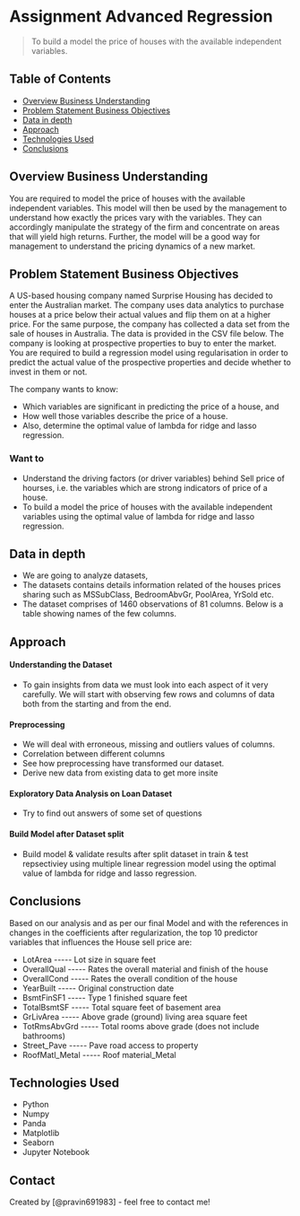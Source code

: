 # Assignment Advanced Regression

> To build a model the price of houses with the available independent variables.

## Table of Contents

- [Overview Business Understanding](#overview-business-understanding)
- [Problem Statement Business Objectives](#problem-statement-business-objectives)
- [Data in depth](#data-in-depth)
- [Approach](#approach)
- [Technologies Used](#technologies-used)
- [Conclusions](#conclusions)

<!-- You can include any other section that is pertinent to your problem -->

## Overview Business Understanding

You are required to model the price of houses with the available independent variables. This model will then be used by the management to understand how exactly the prices vary with the variables. They can accordingly manipulate the strategy of the firm and concentrate on areas that will yield high returns. Further, the model will be a good way for management to understand the pricing dynamics of a new market.

## Problem Statement Business Objectives

A US-based housing company named Surprise Housing has decided to enter the Australian market. The company uses data analytics to purchase houses at a price below their actual values and flip them on at a higher price. For the same purpose, the company has collected a data set from the sale of houses in Australia. The data is provided in the CSV file below.
The company is looking at prospective properties to buy to enter the market. You are required to build a regression model using regularisation in order to predict the actual value of the prospective properties and decide whether to invest in them or not.

The company wants to know:

- Which variables are significant in predicting the price of a house, and
- How well those variables describe the price of a house.
- Also, determine the optimal value of lambda for ridge and lasso regression.

### Want to

- Understand the driving factors (or driver variables) behind Sell price of hourses, i.e. the variables which are strong indicators of price of a house.
- To build a model the price of houses with the available independent variables using the optimal value of lambda for ridge and lasso regression.

## Data in depth

- We are going to analyze datasets,
- The datasets contains details information related of the houses prices sharing such as MSSubClass, BedroomAbvGr, PoolArea, YrSold etc.
- The dataset comprises of 1460 observations of 81 columns. Below is a table showing names of the few columns.

## Approach

#### Understanding the Dataset

- To gain insights from data we must look into each aspect of it very carefully. We will start with observing few rows and columns of data both from the starting and from the end.

#### Preprocessing

- We will deal with erroneous, missing and outliers values of columns.
- Correlation between different columns
- See how preprocessing have transformed our dataset.
- Derive new data from existing data to get more insite

#### Exploratory Data Analysis on Loan Dataset

- Try to find out answers of some set of questions

#### Build Model after Dataset split

- Build model & validate results after split dataset in train & test repsectiviey using multiple linear regression model using the optimal value of lambda for ridge and lasso regression.

<!-- You don't have to answer all the questions - just the ones relevant to your project. -->

## Conclusions

Based on our analysis and as per our final Model and with the references in changes in the coefficients after regularization, the top 10 predictor variables that influences the House sell price are:

- LotArea ----- Lot size in square feet
- OverallQual ----- Rates the overall material and finish of the house
- OverallCond ----- Rates the overall condition of the house
- YearBuilt ----- Original construction date
- BsmtFinSF1 ----- Type 1 finished square feet
- TotalBsmtSF ----- Total square feet of basement area
- GrLivArea ----- Above grade (ground) living area square feet
- TotRmsAbvGrd ----- Total rooms above grade (does not include bathrooms)
- Street_Pave ----- Pave road access to property
- RoofMatl_Metal ----- Roof material_Metal

<!-- You don't have to answer all the questions - just the ones relevant to your project. -->

## Technologies Used

- Python
- Numpy
- Panda
- Matplotlib
- Seaborn
- Jupyter Notebook

<!-- As the libraries versions keep on changing, it is recommended to mention the version of library used in this project -->

## Contact

Created by [@pravin691983] - feel free to contact me!

<!-- Optional -->
<!-- ## License -->
<!-- This project is open source and available under the [... License](). -->

<!-- You don't have to include all sections - just the one's relevant to your project -->
